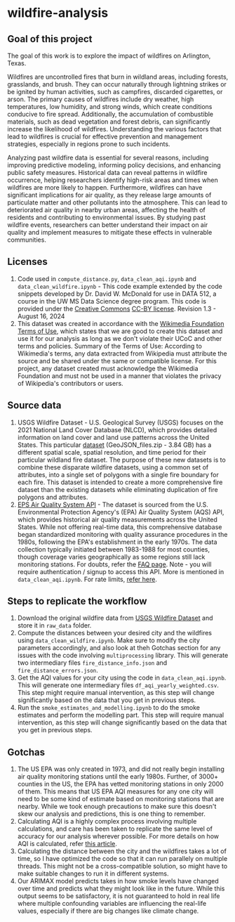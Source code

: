 # wildfire-analysis

## Goal of this project
The goal of this work is to explore the impact of wildfires on Arlington, Texas.

Wildfires are uncontrolled fires that burn in wildland areas, including forests, grasslands, and brush. They can occur naturally through lightning strikes or be ignited by human activities, such as campfires, discarded cigarettes, or arson. The primary causes of wildfires include dry weather, high temperatures, low humidity, and strong winds, which create conditions conducive to fire spread. Additionally, the accumulation of combustible materials, such as dead vegetation and forest debris, can significantly increase the likelihood of wildfires. Understanding the various factors that lead to wildfires is crucial for effective prevention and management strategies, especially in regions prone to such incidents.

Analyzing past wildfire data is essential for several reasons, including improving predictive modeling, informing policy decisions, and enhancing public safety measures. Historical data can reveal patterns in wildfire occurrence, helping researchers identify high-risk areas and times when wildfires are more likely to happen. Furthermore, wildfires can have significant implications for air quality, as they release large amounts of particulate matter and other pollutants into the atmosphere. This can lead to deteriorated air quality in nearby urban areas, affecting the health of residents and contributing to environmental issues. By studying past wildfire events, researchers can better understand their impact on air quality and implement measures to mitigate these effects in vulnerable communities.

## Licenses
1. Code used in `compute_distance.py`, `data_clean_aqi.ipynb` and `data_clean_wildfire.ipynb` - This code example extended by the code snippets developed by Dr. David W. McDonald for use in DATA 512, a course in the UW MS Data Science degree program. This code is provided under the [Creative Commons](https://creativecommons.org) [CC-BY license](https://creativecommons.org/licenses/by/4.0/). Revision 1.3 - August 16, 2024
2. This dataset was created in accordance with the [Wikimedia Foundation Terms of Use](https://foundation.wikimedia.org/wiki/Policy:Terms_of_Use), which states that we are good to create this dataset and use it for our analysis as long as we don't violate their UCoC and other terms and policies. Summary of the Terms of Use: According to Wikimedia's terms, any data extracted from Wikipedia must attribute the source and be shared under the same or compatible license. For this project, any dataset created must acknowledge the Wikimedia Foundation and must not be used in a manner that violates the privacy of Wikipedia's contributors or users.

## Source data
1. USGS Wildfire Dataset - U.S. Geological Survey (USGS) focuses on the 2021 National Land Cover Database (NLCD), which provides detailed information on land cover and land use patterns across the United States. This particular [dataset](https://www.sciencebase.gov/catalog/item/61aa537dd34eb622f699df81) (GeoJSON_files.zip - 3.84 GB) has a different spatial scale, spatial resolution, and time period for their particular wildland fire dataset. The purpose of these new datasets is to combine these disparate wildfire datasets, using a common set of attributes, into a single set of polygons with a single fire boundary for each fire. This dataset is intended to create a more comprehensive fire dataset than the existing datasets while eliminating duplication of fire polygons and attributes.
2. [EPS Air Quality System API](https://www.epa.gov/outdoor-air-quality-data/frequent-questions-about-airdata) - The dataset is sourced from the U.S. Environmental Protection Agency's (EPA) Air Quality System (AQS) API, which provides historical air quality measurements across the United States. While not offering real-time data, this comprehensive database began standardized monitoring with quality assurance procedures in the 1980s, following the EPA's establishment in the early 1970s. The data collection typically initiated between 1983-1988 for most counties, though coverage varies geographically as some regions still lack monitoring stations. For doubts, refer the [FAQ page](https://www.epa.gov/outdoor-air-quality-data/frequent-questions-about-airdata).
Note - you will require authentication / signup to access this API. More is mentioned in `data_clean_aqi.ipynb`. For rate limits, [refer here](https://www.epa.gov/outdoor-air-quality-data/frequent-questions-about-airdata).

## Steps to replicate the workflow
1. Download the original wildfire data from [USGS Wildfire Dataset](https://www.sciencebase.gov/catalog/item/61aa537dd34eb622f699df81) and store it in `raw_data` folder.
2. Compute the distances between your desired city and the wildfires using `data_clean_wildfire.ipynb`. Make sure to modify the city parameters accordingly, and also look at theh Gotchas section for any issues with the code involving `multiprocessing` library. This will generate two intermediary files `fire_distance_info.json` and `fire_distance_errors.json`.
3. Get the AQI values for your city using the code in `data_clean_aqi.ipynb`. This will generate one intermediary files `df_aqi_yearly_weighted.csv`. This step might require manual intervention, as this step will change significantly based on the data that you get in previous steps.
4. Run the `smoke_estimates_and_modelling.ipynb` to do the smoke estimates and perform the modelling part. This step will require manual intervention, as this step will change significantly based on the data that you get in previous steps.

## Gotchas
1. The US EPA was only created in 1973, and did not really begin installing air quality monitoring stations until the early 1980s. Further, of 3000+ counties in the US, the EPA has vetted monitoring stations in only 2000 of them. This means that US EPA AQI measures for any one city will need to be some kind of estimate based on monitoring stations that are nearby. While we took enough precautions to make sure this doesn't skew our analysis and predictions, this is one thing to remember.
2. Calculating AQI is a highly complex process involving multiple calculations, and care has been taken to replicate the same level of accuracy for our analysis wherever possible. For more details on how AQI is calculated, refer [this article](https://www.airnow.gov/aqi/aqi-basics/).
3. Calculating the distance between the city and the wildfires takes a lot of time, so I have optimized the code so that it can run parallely on multiple threads. This might not be a cross-compatible solution, so might have to make suitable changes to run it in different systems.
4. Our ARIMAX model predicts takes in how smoke levels have changed over time and predicts what they might look like in the future. While this output seems to be satisfactory, it is not guaranteed to hold in real life where multiple confounding variables are influencing the real-life values, especially if there are big changes like climate change.